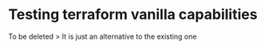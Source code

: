 # Testing terraform vanilla capabilities

To be deleted > It is just an alternative to the existing one

